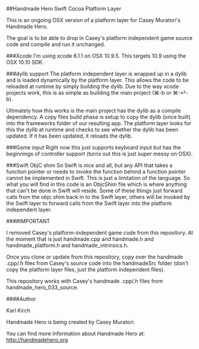 ##Handmade Hero Swift Cocoa Platform Layer

This is an ongoing OSX version of a platform layer for Casey Muratori's Handmade Hero.

The goal is to be able to drop in Casey's platform independent game source code and compile and run it unchanged.

###Xcode
I'm using xcode 6.1.1 on OSX 10.9.5. This targets 10.9 using the OSX 10.10 SDK.

###dylib support
The platform independent layer is wrapped up in a dylib and is loaded dynamically by the platform layer. This allows the code to be reloaded at runtime by simply building the dylib. Due to the way xcode projects work, this is as simple as building the main project (⌘-b or ⌘-⏎-b).

Ultimately how this works is the main project has the dylib as a compile dependency. A copy files build phase is setup to copy the dylib (once built) into the frameworks folder of our resulting app. The platform layer looks for this the dylib at runtime and checks to see whether the dylib has been updated. If it has been updated, it reloads the dylib.

###Game input
Right now this just supports keyboard input but has the beginnings of controller support (turns out this is just super messy on OSX).

###Swift ObjC shim
So Swift is nice and all, but any API that takes a function pointer or needs to invoke the function behind a function pointer cannot be implemented in Swift. This is just a limitation of the language. So what you will find in this code is an ObjcShim file which is where anything that can't be done in Swift will reside. Some of these things just forward calls from the objc shim back in to the Swift layer, others will be invoked by the Swift layer to forward calls from the Swift layer into the platform independent layer.

####IMPORTANT

I removed Casey's platform-independent game code from this repository. At the moment that is just handmade.cpp and handmade.h and handmade_platform.h and handmade_intrinsics.h.

Once you clone or update from this repository, copy over the handmade .cpp/.h files from Casey's source code into the handmadeSrc folder (don't copy the platform layer files, just the platform independent files).

This repository works with Casey's handmade .cpp/.h files from handmade_hero_033_source.

####Author

Karl Kirch

Handmade Hero is being created by Casey Muratori.

You can find more information about Handmade Hero at: http://handmadehero.org
